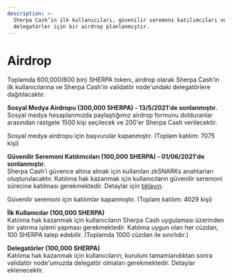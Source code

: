 ```yaml
---
description: >-
  Sherpa Cash’in ilk kullanıcıları, güvenilir seremoni katılımcıları ve
  delegatörler için bir airdrop planlanmıştır.
---
```


# Airdrop

Toplamda 600,000\(600 bin\) SHERPA tokenı, airdrop olarak Sherpa Cash’in ilk kullanıcılarına ve Sherpa Cash'in validatör node'undaki delegatörlere dağıtılacaktır.

**Sosyal Medya Airdropu \(300,000 SHERPA\) - 13/5/2021'de sonlanmıştır.**   
Sosyal medya hesaplarımızda paylaştığımız airdrop formunu dolduranlar arasından rastgele 1500 kişi seçilecek ve 200'er Sherpa Cash verilecektir.

Sosyal medya airdropu için başvurular kapanmıştır. \(Toplam katılım: 7075 kişi\)

**Güvenilir Seremoni Katılımcıları \(100,000 SHERPA\) - 01/06/2021'de sonlanmıştır.**  
Sherpa Cash'i güvence altına almak için kullanılan zkSNARKs anahtarları oluşturulacaktır. Katılıma hak kazanmak için kullanıcıların güvenilir seremoni sürecine katılması gerekmektedir. Detaylar için [tıklayın](https://medium.com/sherpa-cash/announcing-the-sherpa-cash-zk-snark-ceremony-27c67671f44a).

Güvenilir seremoni için katılımlar kapanmıştır. \(Toplam katılım: 4029 kişi\)

**İlk Kullanıcılar \(100,000 SHERPA\)**  
Katılıma hak kazanmak için kullanıcıların Sherpa Cash uygulaması üzerinden bir yatırma işlemi yapması gerekmektedir. Katılıma uygun olan her cüzdan, 100 SHERPA talep edebilir. \(Toplamda 1000 cüzdan ile sınırlıdır.\)

**Delegatörler \(100,000 SHERPA\)**  
Katılıma hak kazanmak için kullanıcıların; kurulum tamamlandıktan sonra validatör node'umuzda delegatör olmaları gerekmektedir. Detaylar eklenecektir.


